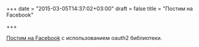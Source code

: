 +++
date = "2015-03-05T14:37:02+03:00"
draft = false
title = "Постим на Facebook"

+++

<p><a href="http://whizdumb.me/2015/02/10/posting-on-facebook-wall-using-oauth2-library/">Постим на Facebook</a> с использованием&nbsp;oauth2 библиотеки.</p>

